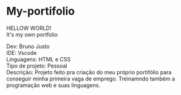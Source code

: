 # My-portifolio

HELLOW WORLD!  <br>
It's my own portfolio

Dev: Bruno Justo<br>
IDE: Vscode<br>
Linguagens: HTML e CSS<br>
Tipo de projeto: Pessoal<br>
Descrição: Projeto feito pra criação do meu próprio portifólio para conseguir minha primeira vaga de emprego. Treinamndo também a programação web e suas linguagens.
